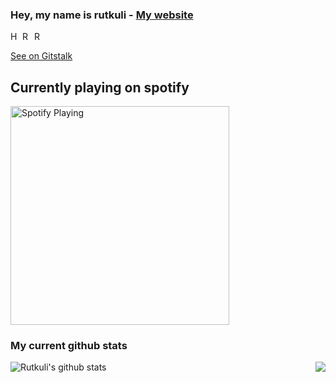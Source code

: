 ### Hey, my name is rutkuli - [My website](https://hexproject.xyz/) 
<a href="https://discord.gg/j422Xj9">
  <img align="left" alt="Hex-bot discord server" width="16px" src="https://cdn.jsdelivr.net/npm/simple-icons@v3/icons/discord.svg" />
</a>
<a href="https://github.com/rutkuli">
  <img align="left" alt="Rutkuli's Github" width="16px" src="https://cdn.jsdelivr.net/npm/simple-icons@v3/icons/github.svg" />
</a>
<a href="https://instagram.com/rutkuli/">
  <img align="left" alt="Rutkuli's Instagram" width="16px" src="https://cdn.jsdelivr.net/npm/simple-icons@v3/icons/instagram.svg" />
</a>

<br />

[See on Gitstalk](https://gitstalk.netlify.app/rutkuli)
## Currently playing on spotify
<img src="https://novatorem.rutkuli.vercel.app/api/spotify-playing" alt="Spotify Playing" width="350" />

 ### My current github stats
 <a href="https://github.com/rutkuli">
  <img align="right" src="https://github-readme-stats.vercel.app/api/top-langs/?username=rutkuli&theme=dark&hide_langs_below=1" />
</a>
<p align="left">
  <img align="center" src="https://github-readme-stats.vercel.app/api?username=rutkuli&&show_icons=true&title_color=ffffff&icon_color=bb2acf&text_color=daf7dc&bg_color=151515" alt="Rutkuli's github stats"/>
</p>

<br />

</pre>

<!--
**rutkuli/rutkuli** is a ✨ _special_ ✨ repository because its `README.md` (this file) appears on your GitHub profile.


